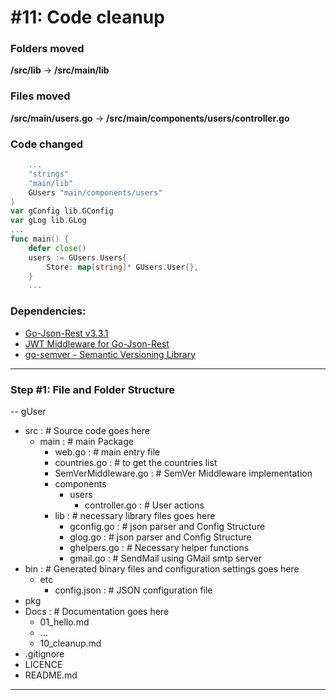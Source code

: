 # #11: Code cleanup

### Folders moved
**/src/lib**  ->   **/src/main/lib**
### Files moved
**/src/main/users.go**  ->   **/src/main/components/users/controller.go**

### Code changed
```go
    ...
    "strings"
    "main/lib"
    GUsers "main/components/users"
)
var gConfig lib.GConfig
var gLog lib.GLog
...
func main() {
	defer close()
    users := GUsers.Users{
        Store: map[string]* GUsers.User{},
    }
    ...
```
### Dependencies:
+ [Go-Json-Rest v3.3.1](https://github.com/ant0ine/go-json-rest)
+ [JWT Middleware for Go-Json-Rest](https://github.com/StephanDollberg/go-json-rest-middleware-jwt)
+ [go-semver - Semantic Versioning Library](https://github.com/ant0ine/go-json-rest#api-versioning)

---
### Step #1: File and Folder Structure
-- gUser
+ src     :  # Source code goes here
    - main  :  # main Package
        - web.go  :  # main entry file
        - countries.go : # to get the countries list
        - SemVerMiddleware.go :  # SemVer Middleware implementation 
        - components
            - users
                - controller.go : #  User actions
        - lib : # necessary library files goes here
            - gconfig.go : #  json parser and Config Structure
            - glog.go : #  json parser and Config Structure
            - ghelpers.go : #  Necessary helper functions
            - gmail.go : #  SendMail using GMail smtp server
+ bin     :  # Generated binary files and configuration settings goes here
    - etc
        - config.json  : # JSON configuration file
+ pkg
+ Docs       :  # Documentation goes here
  - 01_hello.md
  - ...
  - 10_cleanup.md
+ .gitignore
+ LICENCE
+ README.md

---

